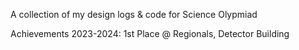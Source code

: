 A collection of my design logs & code for Science Olypmiad

Achievements
2023-2024: 1st Place @ Regionals, Detector Building

